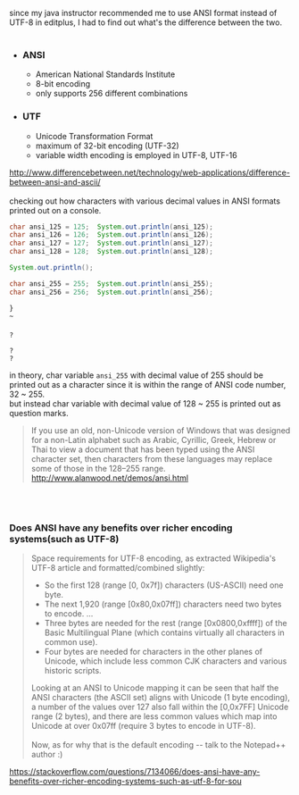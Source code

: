since my java instructor recommended me to use ANSI format instead of UTF-8 in editplus, I had to find out what's the difference between the two.
</br>
</br>

- ### ANSI
  - American National Standards Institute  
  - 8-bit encoding
  - only supports 256 different combinations
  
- ### UTF
  - Unicode Transformation Format  
  - maximum of 32-bit encoding (UTF-32)
  - variable width encoding is employed in UTF-8, UTF-16  

http://www.differencebetween.net/technology/web-applications/difference-between-ansi-and-ascii/
</br>
</br>
checking out how characters with various decimal values in ANSI formats printed out on a console.

```java
char ansi_125 = 125;  System.out.println(ansi_125);
char ansi_126 = 126;  System.out.println(ansi_126);
char ansi_127 = 127;  System.out.println(ansi_127);
char ansi_128 = 128;  System.out.println(ansi_128);

System.out.println();

char ansi_255 = 255;  System.out.println(ansi_255);
char ansi_256 = 256;  System.out.println(ansi_256);
```  
```
}
~

?

?
?
```
in theory, char variable `ansi_255` with decimal value of 255 should be printed out as a character since it is within the range of ANSI code number, 32 ~ 255.  
but instead char variable with decimal value of 128 ~ 255 is printed out as question marks.
</br>
> If you use an old, non-Unicode version of Windows that was designed for a non-Latin alphabet such as Arabic, Cyrillic, Greek, Hebrew or Thai to view a document that has been typed using the ANSI character set, then characters from these languages may replace some of those in the 128–255 range.
http://www.alanwood.net/demos/ansi.html  
</br>
</br>

### Does ANSI have any benefits over richer encoding systems(such as UTF-8) ###

> Space requirements for UTF-8 encoding, as extracted Wikipedia's UTF-8 article and formatted/combined slightly:  
>  * So the first 128 (range [0, 0x7f]) characters (US-ASCII) need one byte.  
>  * The next 1,920 (range [0x80,0x07ff]) characters need two bytes to encode. ...  
>  * Three bytes are needed for the rest (range [0x0800,0xffff]) of the Basic Multilingual Plane (which contains virtually all characters in common use).  
>  * Four bytes are needed for characters in the other planes of Unicode,   which include less common CJK characters and various historic scripts.  
>
> Looking at an ANSI to Unicode mapping it can be seen that half the ANSI characters (the ASCII set) aligns with Unicode (1 byte encoding),
a number of the values over 127 also fall within the [0,0x7FF] Unicode range (2 bytes), and there are less common values which map into Unicode at over 0x07ff (require 3 bytes to encode in UTF-8).  
</br>Now, as for why that is the default encoding -- talk to the Notepad++ author :)
  
  
https://stackoverflow.com/questions/7134066/does-ansi-have-any-benefits-over-richer-encoding-systems-such-as-utf-8-for-sou
